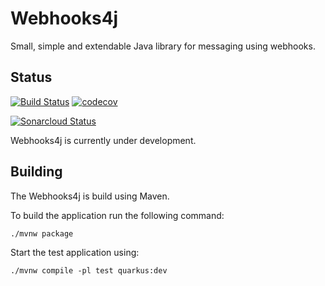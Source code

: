 # Webhooks4j

Small, simple and extendable Java library for messaging using webhooks.

## Status

[![Build Status](https://travis-ci.org/jensborch/webhooks4j.svg?branch=master)](https://travis-ci.org/jensborch/webhooks4j) [![codecov](https://codecov.io/gh/jensborch/webhooks4j/branch/master/graph/badge.svg)](https://codecov.io/gh/jensborch/webhooks4j)

[![Sonarcloud Status](https://sonarcloud.io/api/project_badges/measure?project=dk.jensborch.webhooks4j%3Awebhooks4j&metric=alert_status)](https://sonarcloud.io/dashboard?id=dk.jensborch.webhooks4j%3Awebhooks4j)

Webhooks4j is currently under development.

## Building

The Webhooks4j is build using Maven.

To build the application run the following command:

```
./mvnw package
```



Start the test application using:

```
./mvnw compile -pl test quarkus:dev
```